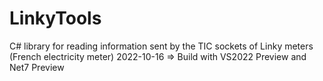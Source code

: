 # LinkyTools
C# library for reading information sent by the TIC sockets of Linky meters (French electricity meter)
2022-10-16 => Build with VS2022 Preview and Net7 Preview
